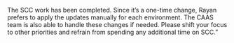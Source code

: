 The SCC work has been completed. Since it’s a one-time change, Rayan prefers to apply the updates manually for each environment. The CAAS team is also able to handle these changes if needed. Please shift your focus to other priorities and refrain from spending any additional time on SCC.”